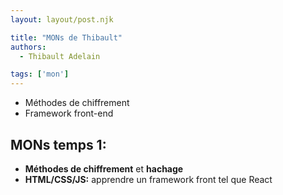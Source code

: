```yaml
---
layout: layout/post.njk

title: "MONs de Thibault"
authors:
  - Thibault Adelain

tags: ['mon']
---
```


<!-- début résumé -->
- Méthodes de chiffrement
- Framework front-end
<!-- fin résumé -->

## MONs temps 1:

- **Méthodes de chiffrement** et **hachage**
- **HTML/CSS/JS:** apprendre un framework front tel que React